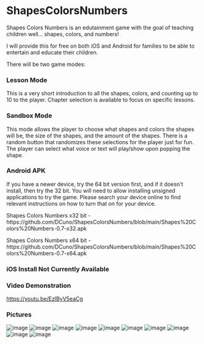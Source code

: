 # ShapesColorsNumbers

Shapes Colors Numbers is an edutainment game with the goal of teaching children well... shapes, colors, and numbers!

I will provide this for free on both iOS and Android for families to be able to entertain and educate their children.

<p>There will be two game modes:</p>

### Lesson Mode
  <p>This is a very short introduction to all the shapes, colors, and counting up to 10 to the player. Chapter selection is available to focus on specific lessons. </p>
  
   <h3>Sandbox Mode</h3>
  <p>This mode allows the player to choose what shapes and colors the shapes will be, the size of the shapes, and the amount of the shapes. There is a random button that randomizes these selections for the player just for fun. The player can select what voice or text will play/show upon popping the shape. </p>

### Android APK
<p>If you have a newer device, try the 64 bit version first, and if it doesn't install, then try the 32 bit. You will need to allow installing unsigned applications to try the game. Please search your device online to find relevant instructions on how to turn that on for your device.</p>
<p>Shapes Colors Numbers x32 bit - https://github.com/DCuno/ShapesColorsNumbers/blob/main/Shapes%20Colors%20Numbers-0.7-x32.apk</p>
<p>Shapes Colors Numbers x64 bit - https://github.com/DCuno/ShapesColorsNumbers/blob/main/Shapes%20Colors%20Numbers-0.7-x64.apk</p>

### iOS Install Not Currently Available

### Video Demonstration
https://youtu.be/EzIByV5eaCg

### Pictures

![image](https://github.com/DCuno/ShapesColorsNumbers/blob/main/Recordings/Image%20Sequence_002_0000.jpg)
![image](https://github.com/DCuno/ShapesColorsNumbers/blob/main/Recordings/Image%20Sequence_003_0000.jpg)
![image](https://github.com/DCuno/ShapesColorsNumbers/blob/main/Recordings/Image%20Sequence_004_0000.jpg)
![image](https://github.com/DCuno/ShapesColorsNumbers/blob/main/Recordings/Image%20Sequence_009_0000.jpg)
![image](https://github.com/DCuno/ShapesColorsNumbers/blob/main/Recordings/Image%20Sequence_010_0000.jpg)
![image](https://github.com/DCuno/ShapesColorsNumbers/blob/main/Recordings/Image%20Sequence_011_0000.jpg)
![image](https://github.com/DCuno/ShapesColorsNumbers/blob/main/Recordings/Image%20Sequence_005_0000.jpg)
![image](https://github.com/DCuno/ShapesColorsNumbers/blob/main/Recordings/Image%20Sequence_006_0000.jpg)
![image](https://github.com/DCuno/ShapesColorsNumbers/blob/main/Recordings/Image%20Sequence_012_0000.jpg)
![image](https://github.com/DCuno/ShapesColorsNumbers/blob/main/Recordings/Image%20Sequence_013_0000.jpg)


